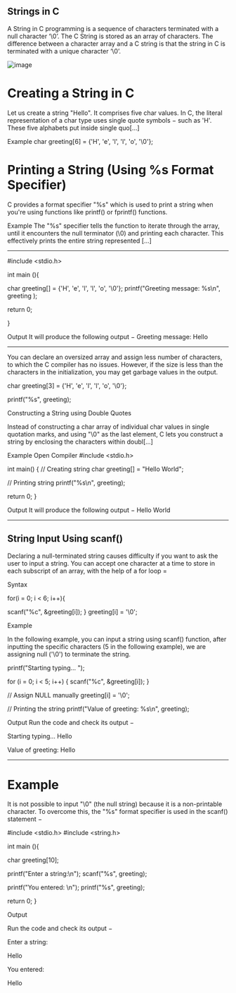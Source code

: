## Strings in C

A String in C programming is a sequence of characters terminated with a null character ‘\0’. 
The C String is stored as an array of characters. The difference between a character array and a C string is that the string in C is terminated with a unique character ‘\0’.
     
![image](https://github.com/user-attachments/assets/ce75e4ae-526f-42f7-ae27-16ede6dd485a) 

# Creating a String in C
Let us create a string "Hello". It comprises five char values. In C, the literal representation of a char type uses single quote symbols − such as 'H'. These five alphabets put inside single quo[...]

Example
char greeting[6] = {'H', 'e', 'l', 'l', 'o', '\0'};

# Printing a String (Using %s Format Specifier)
C provides a format specifier "%s" which is used to print a string when you're using functions like printf() or fprintf() functions.

Example
The "%s" specifier tells the function to iterate through the array, until it encounters the null terminator (\0) and printing each character. This effectively prints the entire string represented [...]

---
#include <stdio.h>

int main (){

   char greeting[] = {'H', 'e', 'l', 'l', 'o', '\0'};
   printf("Greeting message: %s\n", greeting );

   return 0;

}

Output
It will produce the following output −
Greeting message: Hello

---
You can declare an oversized array and assign less number of characters, to which the C compiler has no issues.
However, if the size is less than the characters in the initialization, you may get garbage values in the output.

char greeting[3] = {'H', 'e', 'l', 'l', 'o', '\0'};

printf("%s", greeting);

Constructing a String using Double Quotes

Instead of constructing a char array of individual char values in single quotation marks, and using "\0" as the last element, C lets you construct a string by enclosing the characters within doubl[...]

Example
Open Compiler
#include <stdio.h>

int main() {
  // Creating string
  char greeting[] = "Hello World";

  // Printing string
  printf("%s\n", greeting);

  return 0;
}

Output
It will produce the following output −
Hello World

---
## String Input Using scanf()
Declaring a null-terminated string causes difficulty if you want to ask the user to input a string. 
You can accept one character at a time to store in each subscript of an array, with the help of a for loop =

Syntax

for(i = 0; i < 6; i++){

   scanf("%c", &greeting[i]);
}
greeting[i] = '\0';

Example

In the following example, you can input a string using scanf() function, after inputting the specific characters (5 in the following example), we are assigning null ('\0') to terminate the string.

printf("Starting typing... ");

for (i = 0; i < 5; i++) {
  scanf("%c", &greeting[i]);
}

// Assign NULL manually
greeting[i] = '\0';

// Printing the string
printf("Value of greeting: %s\n", greeting);

 Output
Run the code and check its output −

Starting typing... Hello

Value of greeting: Hello

---

# Example
It is not possible to input "\0" (the null string) because it is a non-printable character. To overcome this, the "%s" format specifier is used in the scanf() statement −

#include <stdio.h>
#include <string.h>

int main (){

   char greeting[10];

   printf("Enter a string:\n");
   scanf("%s", greeting);

   printf("You entered: \n");
   printf("%s", greeting);

   return 0;
}

Output

Run the code and check its output −

Enter a string:

Hello

You entered:

Hello
